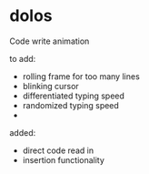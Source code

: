 # dolos
Code write animation

to add:
- rolling frame for too many lines
- blinking cursor
- differentiated typing speed
- randomized typing speed
- 

added:
- direct code read in
- insertion functionality